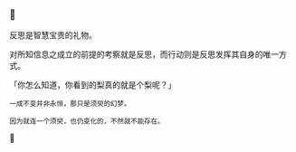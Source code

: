 ### 🏹

<!--
**yhm-amber/yhm-amber** is a ✨ _special_ ✨ repository because its `README.md` (this file) appears on your GitHub profile.

Here are some ideas to get you started:

- 🔭 I’m currently working on ...
- 🌱 I’m currently learning ...
- 👯 I’m looking to collaborate on ...
- 🤔 I’m looking for help with ...
- 💬 Ask me about ...
- 📫 How to reach me: ...
- 😄 Pronouns: ...
- ⚡ Fun fact: ...
-->



反思是智慧宝贵的礼物。

对所知信息之成立的前提的考察就是反思，而行动则是反思发挥其自身的唯一方式。

「你怎么知道，你看到的梨真的就是个梨呢？」



~~~
一成不变并非永恒，那只是须臾的幻梦。

因为就连一个须臾，也仍变化的，不然就不能存在。
~~~

🍐
